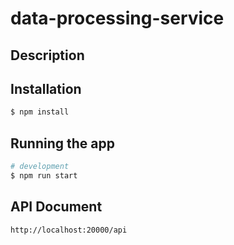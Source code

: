 # data-processing-service

## Description


## Installation

```bash
$ npm install
```

## Running the app

```bash
# development
$ npm run start

```

## API Document

```bash
http://localhost:20000/api
```
